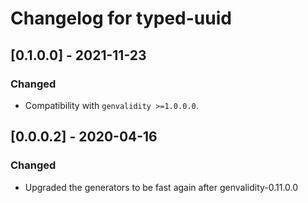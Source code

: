 # Changelog for typed-uuid

## [0.1.0.0] - 2021-11-23

### Changed

* Compatibility with `genvalidity >=1.0.0.0`.

## [0.0.0.2] - 2020-04-16

### Changed

* Upgraded the generators to be fast again after genvalidity-0.11.0.0
